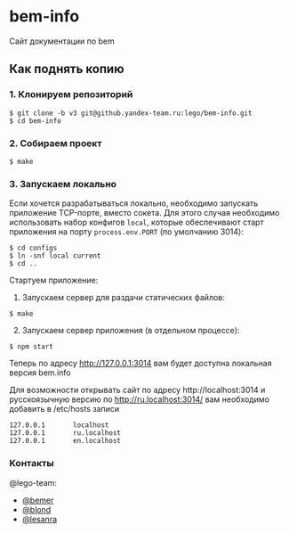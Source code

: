 bem-info
========

Сайт документации по bem

## Как поднять копию

### 1. Клонируем репозиторий

```
$ git clone -b v3 git@github.yandex-team.ru:lego/bem-info.git
$ cd bem-info
```

### 2. Собираем проект

```
$ make
```

### 3. Запускаем локально

Если хочется разрабатываться локально, необходимо запускать приложение TCP-порте, вместо сокета. Для этого случая
необходимо использовать набор конфигов `local`, которые обеспечивают старт приложения на порту `process.env.PORT`
(по умолчанию 3014):

```
$ cd configs
$ ln -snf local current
$ cd ..
```

Стартуем приложение:

1. Запускаем сервер для раздачи статических файлов:
```
$ make
```
2. Запускаем сервер приложения (в отдельном процессе):
```
$ npm start
```

Теперь по адресу http://127.0.0.1:3014 вам будет доступна локальная версия bem.info

Для возможности открывать сайт по адресу http://localhost:3014
и русскоязычную версию по http://ru.localhost:3014/ вам необходимо добавить в /etc/hosts записи

```
127.0.0.1       localhost
127.0.0.1       ru.localhost
127.0.0.1       en.localhost
```

### Контакты

@lego-team:

* [@bemer](http://staff/bemer)
* [@blond](http://staff/blond)
* [@lesanra](http://staff/lesanra)
